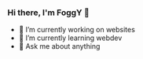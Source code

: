 ### Hi there, I'm FoggY 👋
  
  
- 🔭 I’m currently working on websites
- 🌱 I’m currently learning webdev
- 💬 Ask me about anything


